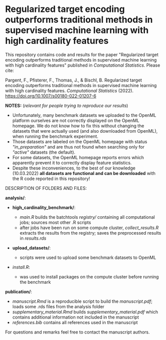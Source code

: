 # Regularized target encoding outperforms traditional methods in supervised machine learning with high cardinality features

This repository contains code and results for the paper "Regularized target encoding outperforms traditional methods in supervised machine learning with high cardinality features" published in *Computational Statistics*. Please cite:

Pargent, F., Pfisterer, F., Thomas, J., & Bischl, B. Regularized target encoding outperforms traditional methods in supervised machine learning with high cardinality features. *Computational Statistics* (2022). https://doi.org/10.1007/s00180-022-01207-6

**NOTES:** (*relevant for people trying to reproduce our results*)

- Unfortunately, many benchmark datasets we uploaded to the OpenML platform ourselves are not correctly displayed on the OpenML homepage. We do not know how to fix this without changing the datasets that were actually used (and also downloaded from OpenML), when running the benchmark experiment.
- Those datasets are labeled on the OpenML homepage with status *"in_preparation"* and are thus not found when searching only for *"active"* datasets (the default).
- For some datasets, the OpenML homepage reports errors which apparently prevent it to correctly display feature statistics.
- Despite these inconveniences, to the best of our knowledge (10.03.2022) **all datasets are functional and can be downloaded** with the R code reported in this repository!

DESCRIPTION OF FOLDERS AND FILES:

**analysis/**:

- **high_cardinality_benchmark/**:
  - *main.R* builds the batchtools *registry/* containing all computational jobs; sources most other .R scripts
  - after jobs have been run on some compute cluster, *collect_results.R* extracts the results from the registry; saves the preprocessed results in *results.rds*

- **upload_datasets/**:
  - scripts were used to upload some benchmark datasets to OpenML

- *install.R*:
  - was used to install packages on the compute cluster before running the benchmark

**publication/**:

- *manuscript.Rmd* is a reproducible script to build the *manuscript.pdf*; loads some .rds files from the analysis folder
- *supplementary_material.Rmd* builds *supplementary_material.pdf* which contains additional information not included in the manuscript
- *references.bib* contains all references used in the manuscript

For questions and remarks feel free to contact the manuscript authors.
